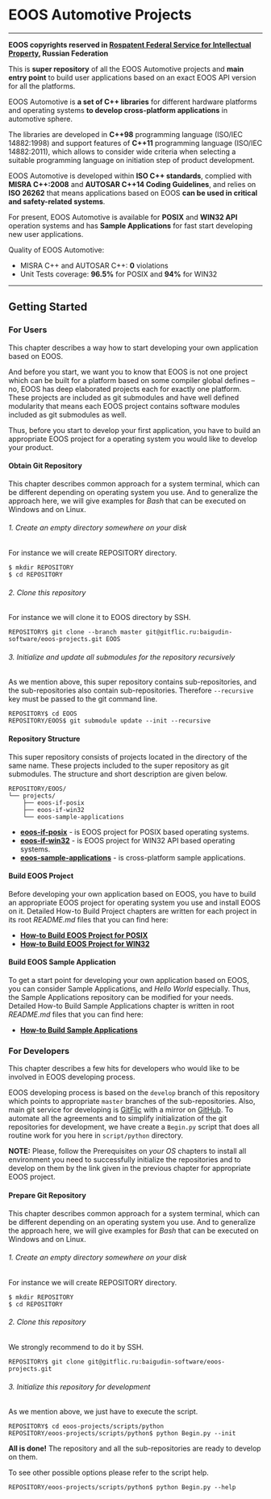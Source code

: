 # EOOS Automotive Projects
---

**EOOS copyrights reserved in [Rospatent Federal Service for Intellectual Property](https://www1.fips.ru/registers-doc-view/fips_servlet?DB=EVM&DocNumber=2017664105&TypeFile=html), Russian Federation**

This is **super repository** of all the EOOS Automotive projects and **main entry point** to build 
user applications based on an exact EOOS API version for all the platforms.

EOOS Automotive is **a set of C++ libraries** for different hardware platforms and operating systems 
**to develop cross-platform applications** in automotive sphere.

The libraries are developed in **C++98** programming language (ISO/IEC 14882:1998) and support features 
of **C++11** programming language (ISO/IEC 14882:2011), which allows to consider wide criteria when 
selecting a suitable programming language on initiation step of product development.

EOOS Automotive is developed within **ISO C++ standards**, complied with **MISRA C++:2008** and 
**AUTOSAR C++14 Coding Guidelines**, and relies on **ISO 26262** that means applications based 
on EOOS **can be used in critical and safety-related systems**.

For present, EOOS Automotive is available for **POSIX** and **WIN32 API** operation systems and 
has **Sample Applications** for fast start developing new user applications.


Quality of EOOS Automotive:

- MISRA C++ and AUTOSAR C++: **0** violations
- Unit Tests coverage: **96.5%** for POSIX and **94%** for WIN32

---


## Getting Started


### For Users

This chapter describes a way how to start developing your own application based on EOOS.

And before you start, we want you to know that EOOS is not one project which can be built 
for a platform based on some compiler global defines – no, EOOS has deep elaborated projects 
each for exactly one platform. These projects are included as git submodules and have well 
defined modularity that means each EOOS project contains software modules included as 
git submodules as well. 

Thus, before you start to develop your first application, you have to build an appropriate EOOS project 
for a operating system you would like to develop your product.



#### Obtain Git Repository

This chapter describes common approach for a system terminal, which can be different depending on 
operating system you use. And to generalize the approach here, we will give examples for *Bash* 
that can be executed on Windows and on Linux.

###### 1. Create an empty directory somewhere on your disk

For instance we will create REPOSITORY directory.

```
$ mkdir REPOSITORY
$ cd REPOSITORY
```

###### 2. Clone this repository

For instance we will clone it to EOOS directory by SSH.

```
REPOSITORY$ git clone --branch master git@gitflic.ru:baigudin-software/eoos-projects.git EOOS
```

###### 3. Initialize and update all submodules for the repository recursively

As we mention above, this super repository contains sub-repositories, and the sub-repositories also 
contain sub-repositories. Therefore `--recursive` key must be passed to the git command line.

```
REPOSITORY$ cd EOOS
REPOSITORY/EOOS$ git submodule update --init --recursive
```



#### Repository Structure

This super repository consists of projects located in the directory of the same name. 
These projects included to the super repository as git submodules. The structure and short 
description are given below.

```
REPOSITORY/EOOS/
└── projects/
    ├── eoos-if-posix
    ├── eoos-if-win32
    └── eoos-sample-applications
```

- **[eoos-if-posix](https://gitflic.ru/project/baigudin-software/eoos-project-if-posix)** - is EOOS project for POSIX based operating systems.
- **[eoos-if-win32](https://gitflic.ru/project/baigudin-software/eoos-project-if-win32)** - is EOOS project for WIN32 API based operating systems.
- **[eoos-sample-applications](https://gitflic.ru/project/baigudin-software/eoos-project-sample-applications)** - is cross-platform sample applications.



#### Build EOOS Project

Before developing your own application based on EOOS, you have to build an appropriate EOOS project 
for operating system you use and install EOOS on it. Detailed How-to Build Project chapters are 
written for each project in its root *README.md* files that you can find here:

- **[How-to Build EOOS Project for POSIX](https://gitflic.ru/project/baigudin-software/eoos-project-if-posix/blob?file=README.md)**
- **[How-to Build EOOS Project for WIN32](https://gitflic.ru/project/baigudin-software/eoos-project-if-win32/blob?file=README.md)**



#### Build EOOS Sample Application

To get a start point for developing your own application based on EOOS, you can consider 
Sample Applications, and *Hello World* especially. Thus, the Sample Applications repository 
can be modified for your needs. Detailed How-to Build Sample Applications chapter is written 
in root *README.md* files that you can find here:

- **[How-to Build Sample Applications](https://gitflic.ru/project/baigudin-software/eoos-project-sample-applications/blob?file=README.md)**




### For Developers

This chapter describes a few hits for developers who would like to be involved in EOOS developing process.

EOOS developing process is based on the `develop` branch of this repository which points to 
appropriate `master` branches of the sub-repositories. Also, main git service for developing is 
[GitFlic](https://gitflic.ru/project/baigudin-software/eoos-projects) with a mirror on 
[GitHub](https://github.com/baigudin-software/eoos-projects). To automate all the agreements and 
to simplify initialization of the git repositories for development, we have create a `Begin.py` script 
that does all routine work for you here in `script/python` directory.

**NOTE:**  Please, follow the Prerequisites on *your OS* chapters to install all environment you need 
to successfully initialize the repositories and to develop on them by the link given in the previous chapter 
for appropriate EOOS project.

#### Prepare Git Repository

This chapter describes common approach for a system terminal, which can be different depending on 
an operating system you use. And to generalize the approach here, we will give examples for *Bash* 
that can be executed on Windows and on Linux.

###### 1. Create an empty directory somewhere on your disk

For instance we will create REPOSITORY directory.

```
$ mkdir REPOSITORY
$ cd REPOSITORY
```

###### 2. Clone this repository

We strongly recommend to do it by SSH.

```
REPOSITORY$ git clone git@gitflic.ru:baigudin-software/eoos-projects.git
```

###### 3. Initialize this repository for development

As we mention above, we just have to execute the script.

```
REPOSITORY$ cd eoos-projects/scripts/python
REPOSITORY/eoos-projects/scripts/python$ python Begin.py --init
```

**All is done!** The repository and all the sub-repositories are ready to develop on them.

To see other possible options please refer to the script help.

```
REPOSITORY/eoos-projects/scripts/python$ python Begin.py --help
```


